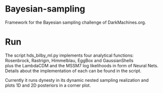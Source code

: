 # Bayesian-sampling
Framework for the Bayesian sampling challenge of DarkMachines.org. 

# Run

The script hds_bilby_ml.py implements four analytical functions: Rosenbrock, Rastrigin, Himmelblau, EggBox and GaussianShells  
plus the LambdaCDM and the MSSM7 log likelihoods in form of Neural Nets. Details about the implementation of each can be 
found in the script. 

Currently it runs dynesty in its dynamic nested sampling realization and plots 1D and 2D posteriors in a corner plot. 
